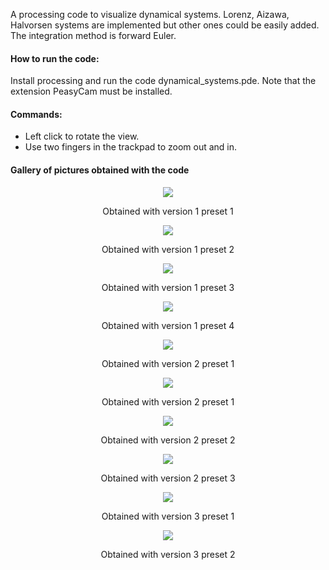 A processing code to visualize dynamical systems. Lorenz, Aizawa, Halvorsen systems are implemented but other ones could be easily added. The integration method is forward Euler.  

#### How to run the code:  
Install processing and run the code dynamical_systems.pde. Note that the extension PeasyCam must be installed.

#### Commands:  
* Left click to rotate the view.  
* Use two fingers in the trackpad to zoom out and in.

#### Gallery of pictures obtained with the code

<p align="center">
  <img src="pictures/v1preset1.png">
</p>
<p align="center">
Obtained with version 1 preset 1
</p>

<p align="center">
  <img src="pictures/v1preset2.png">
</p>
<p align="center">
Obtained with version 1 preset 2
</p>

<p align="center">
  <img src="pictures/v1preset3.png">
</p>
<p align="center">
Obtained with version 1 preset 3
</p>

<p align="center">
  <img src="pictures/v1preset4.png">
</p>
<p align="center">
Obtained with version 1 preset 4
</p>

<p align="center">
  <img src="pictures/v2preset1-1.png">
</p>
<p align="center">
Obtained with version 2 preset 1
</p>

<p align="center">
  <img src="pictures/v2preset1-2.png">
</p>
<p align="center">
Obtained with version 2 preset 1
</p>

<p align="center">
  <img src="pictures/v2preset2.png">
</p>
<p align="center">
Obtained with version 2 preset 2
</p>

<p align="center">
  <img src="pictures/v2preset3.png">
</p>
<p align="center">
Obtained with version 2 preset 3
</p>

<p align="center">
  <img src="pictures/v3preset1.png">
</p>
<p align="center">
Obtained with version 3 preset 1
</p>

<p align="center">
  <img src="pictures/v3preset2.png">
</p>
<p align="center">
Obtained with version 3 preset 2
</p>

